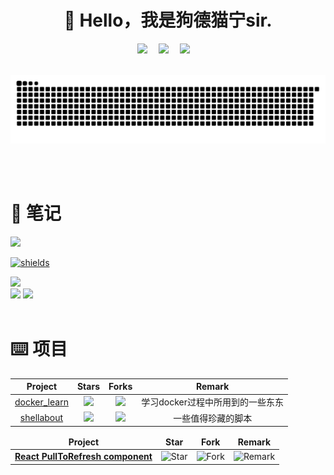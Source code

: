 <div align="center">

#  🙋 Hello，我是狗德猫宁sir.

</div>

<div align="center">
  <!-- profile logo 个人资料徽标 -->
  <div align="center">
    <a href="mailto:gf13951891236@gmail.com"><img src="https://img.shields.io/badge/Gmail-狗德猫宁sir-D14836?logo=Gmail&logoColor=white" /></a>&emsp;
    <a href="https://blog.csdn.net/weixin_44557056"><img src="https://img.shields.io/badge/CSDN-狗德猫宁sir-c32136?logo=Celery&logoColor=white" /></a>&emsp;
    <a href="https://www.zhihu.com/people/sunnyzgf"><img src="https://img.shields.io/badge/Zhihu-狗德猫宁sir-important?logo=Zhihu&logoColor=white" /></a>&emsp;
  </div>
</div>
<br>

![snake](https://raw.githubusercontent.com/goudemaoningsir/goudemaoningsir/output/github-contribution-grid-snake.svg)




<br>


<br>

# 📝  笔记

<a href="https://github.com/goudemaoningsir/Salute_Math">
<img src="https://github-readme-stats-git-masterrstaa-rickstaa.vercel.app/api/pin/?username=goudemaoningsir&repo=Salute_Math&show_icons=true&theme=dark&hide_border=false" /></a>

<a href="https://github.com/badges/shields"><img width="278" src="https://denvercoder1-github-readme-stats.vercel.app/api/pin/?username=goudemaoningsir&repo=Salute_Math&theme=react&bg_color=1F222E&title_color=F85D7F&hide_border=true&icon_color=F8D866&show_icons=false&show_description=false" alt="shields"></a>

<a href="https://github.com/goudemaoningsir/Salute_Algorithm">
<img src="https://github-readme-stats-git-masterrstaa-rickstaa.vercel.app/api/pin/?username=goudemaoningsir&repo=Salute_Algorithm&show_icons=true&theme=radical&hide_border=false&show_description=false" /></a>

<br>

<a href="https://github.com/goudemaoningsir/Salute_Python">
<img src="https://github-readme-stats-git-masterrstaa-rickstaa.vercel.app/api/pin/?username=goudemaoningsir&repo=Salute_Python&show_icons=true&theme=merko&hide_border=false" /></a>



<a href="https://github.com/goudemaoningsir/Salute_AI">
<img src="https://github-readme-stats-git-masterrstaa-rickstaa.vercel.app/api/pin/?username=goudemaoningsir&repo=Salute_AI&show_icons=true&theme=gruvbox&hide_border=false" /></a>

<br>

<!-- 
<a href="https://github.com/goudemaoningsir/Salute_Docker">
<img src="https://github-readme-stats-git-masterrstaa-rickstaa.vercel.app/api/pin/?username=goudemaoningsir&repo=Salute_Docker&show_icons=true&theme=tokyonight&hide_border=false" /></a>

<a href="https://github.com/goudemaoningsir/Salute_Databases">
<img src="https://github-readme-stats-git-masterrstaa-rickstaa.vercel.app/api/pin/?username=goudemaoningsir&repo=Salute_Databases&show_icons=true&theme=onedark&hide_border=false" /></a>

<br>

<a href="https://github.com/goudemaoningsir/Salute_Computer_Organization">
<img src="https://github-readme-stats-git-masterrstaa-rickstaa.vercel.app/api/pin/?username=goudemaoningsir&repo=Salute_Computer_Organization&show_icons=true&theme=cobalt&hide_border=false" /></a>

<a href="https://github.com/goudemaoningsir/Salute_Operating_System">
<img src="https://github-readme-stats-git-masterrstaa-rickstaa.vercel.app/api/pin/?username=goudemaoningsir&repo=Salute_Operating_System&show_icons=true&theme=synthwave&hide_border=false" /></a>

<br>

<a href="https://github.com/goudemaoningsir/Salute_Network">
<img src="https://github-readme-stats-git-masterrstaa-rickstaa.vercel.app/api/pin/?username=goudemaoningsir&repo=Salute_Network&show_icons=true&theme=highcontrast&hide_border=false" /></a>

<a href="https://github.com/goudemaoningsir/Salute_KG">
<img src="https://github-readme-stats-git-masterrstaa-rickstaa.vercel.app/api/pin/?username=goudemaoningsir&repo=Salute_KG&show_icons=true&theme=dracula&hide_border=false" /></a>

<br>

<a href="https://github.com/goudemaoningsir/Salute_Git">
<img src="https://github-readme-stats-git-masterrstaa-rickstaa.vercel.app/api/pin/?username=goudemaoningsir&repo=Salute_Git&show_icons=true&theme=merko&hide_border=false" /></a>

-->



<br>


# ⌨️ 项目

|                        Project                         |                            Stars                              |                            Forks                             |              Remark              |
| :----------------------------------------------------: | :----------------------------------------------------------: | :----------------------------------------------------------: | :------------------------------: |
| [docker_learn](https://github.com/eryajf/docker_learn) | ![](https://img.shields.io/github/stars/eryajf/docker_learn?color=f2f08d&logo=Undertale&logoColor=eb4630) | ![](https://img.shields.io/github/forks/eryajf/docker_learn?color=ba86eb&logo=Handshake&logoColor=ea6aa6) | 学习docker过程中所用到的一些东东 |
| [shellabout](https://github.com/eryajf/shellabout) | ![](https://img.shields.io/github/stars/eryajf/shellabout?color=f2f08d&logo=Undertale&logoColor=eb4630)  | ![](https://img.shields.io/github/forks/eryajf/shellabout?color=ba86eb&logo=Handshake&logoColor=ea6aa6) | 一些值得珍藏的脚本  |


<table>
  <thead align="center">
    <tr border: none;>
      <td><b>Project</b></td>
      <td><b>Star</b></td>
      <td><b>Fork</b></td>
      <td><b>Remark</b></td>
    </tr>
  </thead>
  <tbody>
    <tr>
      <td><a href="https://github.com/thmsgbrt/react-simple-pull-to-refresh"><b>React PullToRefresh component</b></a></td>
      <td><img alt="Star" src="https://img.shields.io/github/stars/thmsgbrt/react-simple-pull-to-refresh?style=flat-square&labelColor=343b41"/></td>
      <td><img alt="Fork" src="https://img.shields.io/github/forks/thmsgbrt/react-simple-pull-to-refresh?style=flat-square&labelColor=343b41"/></td>
      <td><img alt="Remark" src="https://img.shields.io/github/issues-pr/thmsgbrt/react-simple-pull-to-refresh?style=flat-square&labelColor=343b41"/></td>
    </tr>
  </tbody>
</table>

<br>
